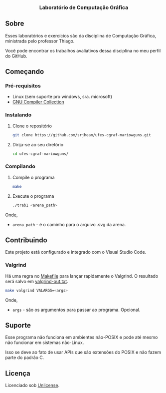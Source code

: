 <div align="center">
  <h3 align="center">Laboratório de Computação Gráfica</h3>
</div>

## Sobre

Esses laboratórios e exercícios são da disciplina de Computação Gráfica, ministrada pelo professor Thiago.

Você pode encontrar os trabalhos avaliativos dessa disciplina no meu perfil do GitHub.

## Começando

### Pré-requisitos

- Linux (sem suporte pro windows, sra. microsoft)
- [GNU Compiler Collection](https://gcc.gnu.org/)

### Instalando

1. Clone o repositório

   ```sh
   git clone https://github.com/srjheam/ufes-cgraf-mariowguns.git
   ```

2. Dirija-se ao seu diretório

   ```sh
   cd ufes-cgraf-mariowguns/
   ```

### Compilando

1. Compile o programa

   ```sh
   make
   ```

2. Execute o programa

   ```sh
   ./trab1 <arena_path>
   ```

Onde,

- `arena_path` - é o caminho para o arquivo .svg da arena.

## Contribuindo

Este projeto está configurado e integrado com o Visual Studio Code.

### Valgrind

Há uma regra no [Makefile](./Makefile) para lançar rapidamente o Valgrind. O resultado será salvo em [valgrind-out.txt](./valgrind-out.txt).

```sh
make valgrind VALARGS=<args>
```

Onde,

- `args` - são os argumentos para passar ao programa. Opcional.

## Suporte

Esse programa não funciona em ambientes não-POSIX e pode até mesmo não funcionar em sistemas não-Linux.

Isso se deve ao fato de usar APIs que são extensões do POSIX e não fazem parte do padrão C.

## Licença

Licenciado sob [Unlicense](./LICENSE).
